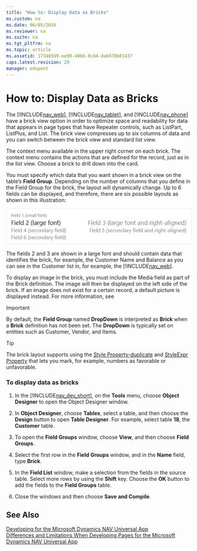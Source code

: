 ```yaml
---
title: "How to: Display Data as Bricks"
ms.custom: na
ms.date: 06/05/2016
ms.reviewer: na
ms.suite: na
ms.tgt_pltfrm: na
ms.topic: article
ms.assetid: 17340569-ee99-49bb-8c84-da6978b01437
caps.latest.revision: 29
manager: edupont
---
```

# How to: Display Data as Bricks
The [!INCLUDE[nav_web](../dynamics-nav/includes/nav_web_md.md)], [!INCLUDE[nav_tablet](../dynamics-nav/includes/nav_tablet_md.md)], and [!INCLUDE[nav_phone](../dynamics-nav/includes/nav_phone_md.md)] have a brick view option in order to optimize space and readability for data that appears in page types that have Repeater controls, such as ListPart, ListPlus, and List. The brick view compresses up to six columns of data and you can switch between the brick view and standard list view.  
  
 The context menu available in the upper right corner on each brick. The context menu contains the actions that are defined for the record, just as in the list view. Choose a brick to drill down into the card.  
  
 You must specify which data that you want shown in a brick view on the table’s **Field Group**. Depending on the number of columns that you define in the Field Group for the brick, the layout will dynamically change. Up to 6 fields can be displayed, and therefore, there are six possible layouts as shown in this illustration:  
  
 ![Brick layout for tablet and phone](../dynamics-nav/media/TabletPhone_BrickLayout.jpg "TabletPhone\_BrickLayout")  
  
 The fields 2 and 3 are shown in a large font and should contain data that identifies the brick, for example, the Customer Name and Balance as you can see in the Customer list in, for example, the [!INCLUDE[nav_web](../dynamics-nav/includes/nav_web_md.md)].  
  
 To display an image in the brick, you must include the Media field as part of the Brick definition. The image will then be displayed on the left side of the brick. If an image does not exist for a certain record, a default picture is displayed instead. For more information, see  
  
> [!IMPORTANT]  
>  By default, the **Field Group** named **DropDown** is interpreted as **Brick** when a **Brick** definition has not been set. The **DropDown** is typically set on entities such as Customer, Vendor, and Items.  
  
> [!TIP]  
>  The brick layout supports using the [Style Property\-duplicate](../dynamics-nav/Style-Property-duplicate.md) and [StyleExpr Property](../dynamics-nav/StyleExpr-Property.md) that lets you mark, for example, numbers as favorable or unfavorable.  
  
### To display data as bricks  
  
1.  In the [!INCLUDE[nav_dev_short](../dynamics-nav/includes/nav_dev_short_md.md)], on the **Tools** menu, choose **Object Designer** to open the Object Designer window.  
  
2.  In **Object Designer**, choose **Tables**, select a table, and then choose the **Design** button to open **Table Designer**. For example, select table **18**, the **Customer** table.  
  
3.  To open the **Field Groups** window, choose **View**, and then choose **Field Groups**.  
  
4.  Select the first row in the **Field Groups** window, and in the **Name** field, type **Brick**.  
  
5.  In the **Field List** window, make a selection from the fields in the source table. Select more rows by using the **Shift** key. Choose the **OK** button to add the fields to the **Field Groups** table.  
  
6.  Close the windows and then choose **Save and Compile**.  
  
## See Also  
 [Developing for the Microsoft Dynamics NAV Universal App](../dynamics-nav/Developing-for-the-Microsoft-Dynamics-NAV-Universal-App.md)   
 [Differences and Limitations When Developing Pages for the Microsoft Dynamics NAV Universal App](../dynamics-nav/Differences-and-Limitations-When-Developing-Pages-for-the-Microsoft-Dynamics-NAV-Universal-App.md)